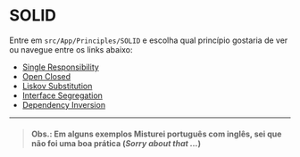 # SOLID

Entre em `src/App/Principles/SOLID` e escolha qual princípio gostaria de ver ou navegue entre os links abaixo:

- [Single Responsibility](https://github.com/Qu4k3r/Projeto-de-Desenvolvimento-Individual/tree/SOLID/src/App/Principles/SOLID/S)
- [Open Closed](https://github.com/Qu4k3r/Projeto-de-Desenvolvimento-Individual/tree/SOLID/src/App/Principles/SOLID/O)
- [Liskov Substitution](https://github.com/Qu4k3r/Projeto-de-Desenvolvimento-Individual/tree/SOLID/src/App/Principles/SOLID/L)
- [Interface Segregation](https://github.com/Qu4k3r/Projeto-de-Desenvolvimento-Individual/tree/SOLID/src/App/Principles/SOLID/I)
- [Dependency Inversion](https://github.com/Qu4k3r/Projeto-de-Desenvolvimento-Individual/tree/SOLID/src/App/Principles/SOLID/D)

---

> #### Obs.: Em alguns exemplos Misturei português com inglês, sei que não foi uma boa prática (*Sorry about that ...*)